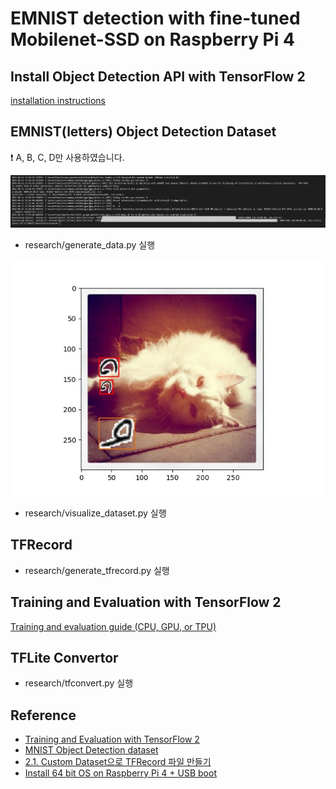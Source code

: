 # EMNIST detection with fine-tuned Mobilenet-SSD on Raspberry Pi 4

## Install Object Detection API with TensorFlow 2
[installation instructions](research/object_detection/g3doc/tf2.md#installation)

## EMNIST(letters) Object Detection Dataset
❗ A, B, C, D만 사용하였습니다.

![Image of Dataset Generate Example](dataset_generate_example.png)
- research/generate_data.py 실행

![Image of Dataset Example](dataset_example.jpg)
- research/visualize_dataset.py 실행

## TFRecord
- research/generate_tfrecord.py 실행

## Training and Evaluation with TensorFlow 2
[Training and evaluation guide (CPU, GPU, or TPU)](research/object_detection/g3doc/tf2_training_and_evaluation.md#Local)

## TFLite Convertor
- research/tfconvert.py 실행

## Reference
- [Training and Evaluation with TensorFlow 2](https://github.com/tensorflow/models/blob/master/research/object_detection/g3doc/tf2_training_and_evaluation.md)
- [MNIST Object Detection dataset](https://github.com/hukkelas/MNIST-ObjectDetection)
- [2.1. Custom Dataset으로 TFRecord 파일 만들기](https://ballentain.tistory.com/48)
- [Install 64 bit OS on Raspberry Pi 4 + USB boot](https://qengineering.eu/install-raspberry-64-os.html)